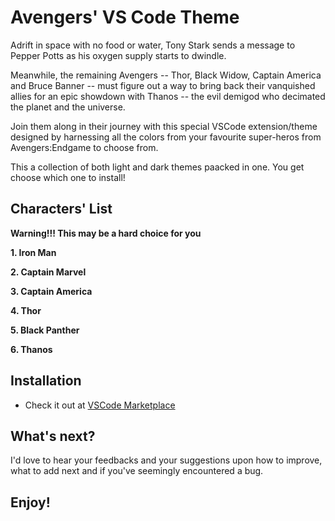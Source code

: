 # Avengers' VS Code Theme

Adrift in space with no food or water, Tony Stark sends a message to Pepper Potts as his oxygen supply starts to dwindle. 

Meanwhile, the remaining Avengers -- Thor, Black Widow, Captain America and Bruce Banner -- must figure out a way to bring back their vanquished allies for an epic showdown with Thanos -- the evil demigod who decimated the planet and the universe.

Join them along in their journey with this special VSCode extension/theme designed by harnessing all the colors from your favourite super-heros from Avengers:Endgame to choose from.

This a collection of both light and dark themes paacked in one. You get choose which one to install!
 
## Characters' List 

**Warning!!! This may be a hard choice for you**

 **1. Iron Man**

 **2. Captain Marvel**

 **3. Captain America**

 **4. Thor**

 **5. Black Panther**

 **6. Thanos**
 
## Installation
 
 * Check it out at [VSCode Marketplace](https://marketplace.visualstudio.com/items?itemName=shubhamgautam.captain-marvel-theme)

## What's next?
I'd love to hear your feedbacks and your suggestions upon how to improve, what to add next and if you've seemingly encountered a bug.

## Enjoy!
